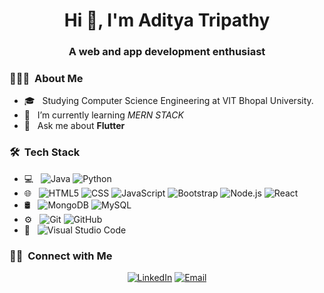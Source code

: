 <h1 align="center">Hi 👋, I'm Aditya Tripathy</h1>
<h3 align="center">A web and app development enthusiast</h3>

<h3> 👨🏻‍💻 &nbsp;About Me </h3>

- 🎓 &nbsp; Studying Computer Science Engineering at VIT Bhopal University.
- 🌱 &nbsp; I’m currently learning *MERN STACK*
- 💬 &nbsp; Ask me about **Flutter**

<h3> 🛠 &nbsp;Tech Stack</h3>

- 💻 &nbsp;
  ![Java](https://img.shields.io/badge/-Java33333?style=flat&logo=C%2B%2B&logoColor=00599C)
  ![Python](https://img.shields.io/badge/-Python-333333?style=flat&logo=python)
- 🌐 &nbsp;
  ![HTML5](https://img.shields.io/badge/-HTML5-333333?style=flat&logo=HTML5)
  ![CSS](https://img.shields.io/badge/-CSS-333333?style=flat&logo=CSS3&logoColor=1572B6)
  ![JavaScript](https://img.shields.io/badge/-JavaScript-333333?style=flat&logo=javascript)
  ![Bootstrap](https://img.shields.io/badge/-Bootstrap-333333?style=flat&logo=bootstrap&logoColor=563D7C)
  ![Node.js](https://img.shields.io/badge/-Node.js-333333?style=flat&logo=node.js)
  ![React](https://img.shields.io/badge/-React-333333?style=flat&logo=react)
- 🛢 &nbsp;
  ![MongoDB](https://img.shields.io/badge/-MongoDB-333333?style=flat&logo=mongodb)
  ![MySQL](https://img.shields.io/badge/-MySQL-333333?style=flat&logo=mysql)
- ⚙️ &nbsp;
  ![Git](https://img.shields.io/badge/-Git-333333?style=flat&logo=git)
  ![GitHub](https://img.shields.io/badge/-GitHub-333333?style=flat&logo=github)
- 🔧 &nbsp;
  ![Visual Studio Code](https://img.shields.io/badge/-Visual%20Studio%20Code-333333?style=flat&logo=visual-studio-code&logoColor=007ACC)

<h3> 🤝🏻 &nbsp;Connect with Me </h3>

<p align="center">
<a href="https://www.linkedin.com/in/aditya-tripathy-0853b3209"><img alt="LinkedIn" src="https://img.shields.io/badge/LinkedIn-Aditya%20Tripathy-blue?style=flat-square&logo=linkedin"></a>
<a href="mailto:adityatripathy1968@gmail.com"><img alt="Email" src="https://img.shields.io/badge/Email-adityatripathy1968@gmail.com-blue?style=flat-square&logo=gmail"></a>
</p>

<!---
Aditya10467/Aditya10467 is a ✨ special ✨ repository because its `README.md` (this file) appears on your GitHub profile.
You can click the Preview link to take a look at your changes.
--->
